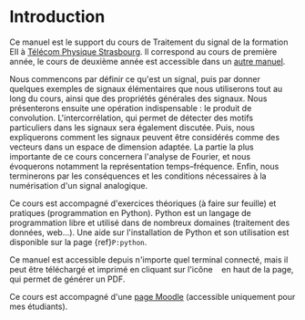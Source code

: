 # Introduction

Ce manuel est le support du cours de Traitement du signal de la formation EII à [Télécom Physique Strasbourg](http://www.telecom-physique.fr/).
Il correspond au cours de première année, le cours de deuxième année est accessible dans un [autre manuel](https://vincmazet.github.io/signal2/).

Nous commencons par définir ce qu'est un signal, puis par donner quelques exemples de signaux élémentaires que nous utiliserons tout au long du cours,
ainsi que des propriétés générales des signaux.
Nous présenterons ensuite une opération indispensable : le produit de convolution.
L'intercorrélation, qui permet de détecter des motifs particuliers dans les signaux sera également discutée.
Puis, nous expliquerons comment les signaux peuvent être considérés comme des vecteurs dans un espace de dimension adaptée.
La partie la plus importante de ce cours concernera l'analyse de Fourier, et nous évoquerons notamment la représentation temps–fréquence.
Enfin, nous terminerons par les conséquences et les conditions nécessaires à la numérisation d'un signal analogique.

<!-- Mindmap ? -->

Ce cours est accompagné d'exercices théoriques (à faire sur feuille) et pratiques (programmation en Python).
Python est un langage de programmation libre et utilisé dans de nombreux domaines (traitement des données, web...).
Une aide sur l'installation de Python et son utilisation est disponible sur la page {ref}`P:python`.

Ce manuel est accessible depuis n'importe quel terminal connecté,
mais il peut être téléchargé et imprimé en cliquant sur l'icône &nbsp;<i class="fas fa-download"></i>&nbsp; en haut de la page, qui permet de générer un PDF.

Ce cours est accompagné d'une [page Moodle](https://moodle.unistra.fr/course/view.php?id=5505) (accessible uniquement pour mes étudiants).